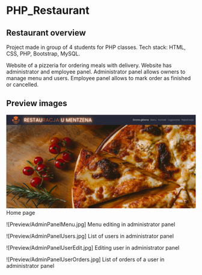 # PHP_Restaurant
## Restaurant overview

Project made in group of 4 students for PHP classes. Tech stack: HTML, CSS, PHP, Bootstrap, MySQL.

Website of a pizzeria for ordering meals with delivery. Website has administrator and employee panel.
Administrator panel allows owners to manage menu and users. Employee panel allows to mark order as finished or cancelled.


## Preview images
![Home page](Preview/Home.jpg)
Home page

![Preview/AdminPanelMenu.jpg]
Menu editing in administrator panel

![Preview/AdminPanelUsers.jpg]
List of users in administrator panel

![Preview/AdminPanelUserEdit.jpg]
Editing user in administrator panel

![Preview/AdminPanelUserOrders.jpg]
List of orders of a user in administrator panel


